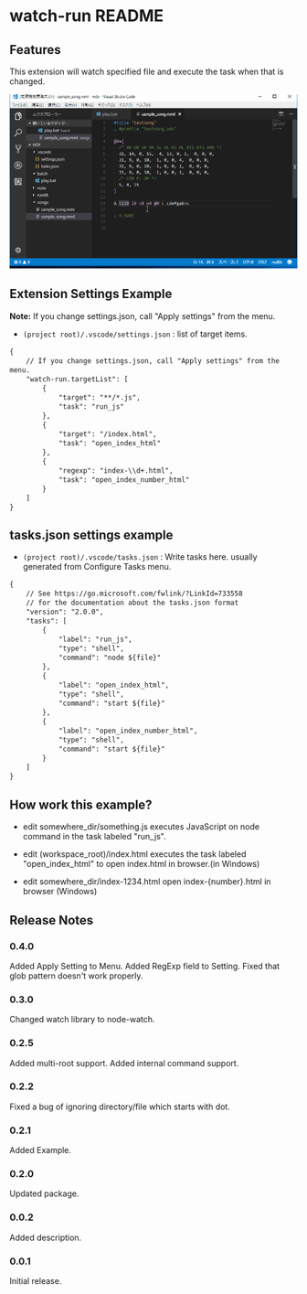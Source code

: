 # watch-run README

## Features

This extension will watch specified file and execute the task when that is changed. 

![save and run](images/image01.gif)

## Extension Settings Example

**Note:** If you change settings.json, call "Apply settings" from the menu.

* `(project root)/.vscode/settings.json` : list of target items.

```
{
    // If you change settings.json, call "Apply settings" from the menu.
    "watch-run.targetList": [
        {
            "target": "**/*.js",
            "task": "run_js"
        },
        {
            "target": "/index.html",
            "task": "open_index_html"
        },
        {
            "regexp": "index-\\d+.html",
            "task": "open_index_number_html"
        }
    ]
}
```
## tasks.json settings example

* `(project root)/.vscode/tasks.json` : Write tasks here. usually generated from Configure Tasks menu.  
```
{
    // See https://go.microsoft.com/fwlink/?LinkId=733558
    // for the documentation about the tasks.json format
    "version": "2.0.0",
    "tasks": [
        {
            "label": "run_js",
            "type": "shell",
            "command": "node ${file}"
        },
        {
            "label": "open_index_html",
            "type": "shell",
            "command": "start ${file}"
        },
        {
            "label": "open_index_number_html",
            "type": "shell",
            "command": "start ${file}"
        }
    ]
}
```

## How work this example?

* edit somewhere_dir/something.js
 executes JavaScript on node command in the task labeled "run_js".

* edit (workspace_root)/index.html
 executes the task labeled "open_index_html" to open index.html in browser.(in Windows)

* edit somewhere_dir/index-1234.html
  open index-{number}.html in browser (Windows)

## Release Notes

### 0.4.0
Added Apply Setting to Menu.
Added RegExp field to Setting.
Fixed that glob pattern doesn't work properly.

### 0.3.0
Changed watch library to node-watch.

### 0.2.5
Added multi-root support.
Added internal command support.

### 0.2.2
Fixed a bug of ignoring directory/file which starts with dot.

### 0.2.1
Added Example.

### 0.2.0
Updated package.

### 0.0.2
Added description.

### 0.0.1
Initial release.
